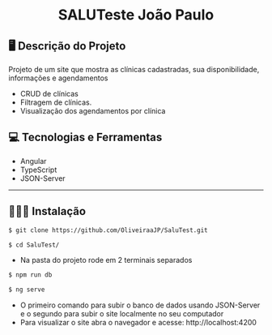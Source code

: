 <p align="center">
  <h1 align="center">
    SALUTeste João Paulo
  </h1>
</p>

## 🖥️ Descrição do Projeto

  Projeto de um site que mostra as clínicas cadastradas, sua disponibilidade, informações e agendamentos
  - CRUD de clínicas
  - Filtragem de clínicas.
  - Visualização dos agendamentos por clínica
## 💻 Tecnologias e Ferramentas

- Angular
- TypeScript
- JSON-Server

---

## 👨🏻‍💻 Instalação
```bash
$ git clone https://github.com/OliveiraaJP/SaluTest.git

$ cd SaluTest/
```
- Na pasta do projeto rode em 2 terminais separados
```bash
$ npm run db

$ ng serve
```
- O primeiro comando para subir o banco de dados usando JSON-Server e o segundo para subir o site localmente no seu computador
- Para visualizar o site abra o navegador e acesse: http://localhost:4200